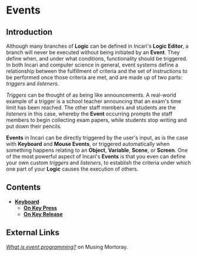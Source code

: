 # Events

## Introduction

Although many branches of **Logic** can be defined in Incari's **Logic Editor**, a branch will never be executed without being initiated by an **Event**. They define when, and under what conditions, functionality should be triggered. In both Incari and computer science in general, event systems define a relationship between the fulfillment of criteria and the set of instructions to be performed once those criteria are met, and are made up of two parts: _triggers_ and _listeners_.

_Triggers_ can be thought of as being like announcements. A real-world example of a trigger is a school teacher announcing that an exam's time limit has been reached. The other staff members and students are the _listeners_ in this case, whereby the **Event** occurring prompts the staff members to begin collecting exam papers, while students stop writing and put down their pencils.

**Events** in Incari can be directly triggered by the user's input, as is the case with **Keyboard** and **Mouse Events**, or triggered automatically when something happens relating to an **Object**, **Variable**, **Scene**, or **Screen**. One of the most powerful aspect of Incari's **Events** is that you even can define your own custom _triggers_ and _listeners_, to establish the criteria under which one part of your **Logic** causes the execution of others.

## Contents

* [**Keyboard**](keyboard.md)
  * [**On Key Press**](on-key-press.md)
  * [**On Key Release**](on-key-release.md)

## External Links

[_What is event programming?_](https://mortoray.com/2017/06/26/what-is-event-programming/) on Musing Mortoray.

